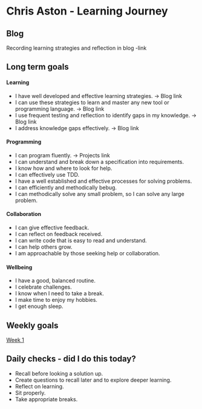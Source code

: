# Chris Aston - Learning Journey
 
 
 
## Blog
Recording learning strategies and reflection in blog -link


## Long term goals

#### Learning 
- I have well developed and effective learning strategies. -> Blog link
- I can use these strategies to learn and master any new tool or programming language. -> Blog link
- I use frequent testing and reflection to identify gaps in my knowledge. -> Blog link
- I address knowledge gaps effectively. -> Blog link


#### Programming
- I can program fluently. -> Projects link
- I can understand and break down a specification into requirements.
- I know how and where to look for help.
- I can effectively use TDD.
- I have a well established and effective processes for solving problems.
- I can efficiently and methodically bebug.
- I can methodically solve any small problem, so I can solve any large problem.


#### Collaboration
- I can give effective feedback.
- I can reflect on feedback received.
- I can write code that is easy to read and understand.
- I can help others grow.
- I am approachable by those seeking help or collaboration.


#### Wellbeing
- I have a good, balanced routine.
- I celebrate challenges.
- I know when I need to take a break.
- I make time to enjoy my hobbies.
- I get enough sleep.



## Weekly goals
[Week 1](https://github.com/AUTOMCAS/LearningJourney/blob/main/Week1.md)

## Daily checks - did I do this today?
- Recall before looking a solution up.
- Create questions to recall later and to explore deeper learning.
- Reflect on learning.
- Sit properly.
- Take appropriate breaks.